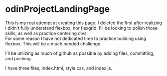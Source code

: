 # odinProjectLandingPage

This is my real attempt at creating this page. I deleted the first after realizing I didn't fully understand flexbox, nor flexgrid. I'll be looking to polish those skills, as well as practice centering divs.  
For some reason I have not dedicated time to practice building using flexbox. This will be a much needed challenge.

I'll be utilizing as much of github as possible by adding files, committing, and pushing.

I have three files; index.html, style.css, and index.js.
